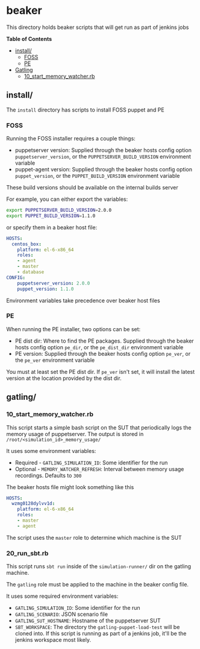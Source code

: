 # beaker
This directory holds beaker scripts that will get run as part of jenkins jobs

**Table of Contents**

  * [install/](#install)
    * [FOSS](#foss)
    * [PE](#pe)
  * [Gatling](#gatling)
    * [10_start_memory_watcher.rb](#20_start_memory_watcherrb)

## install/
The `install` directory has scripts to install FOSS puppet and PE

### FOSS
Running the FOSS installer requires a couple things:
* puppetserver version: Supplied through the beaker hosts config option `puppetserver_version`, or the
  `PUPPETSERVER_BUILD_VERSION` environment variable
* puppet-agent version: Supplied through the beaker hosts config option `puppet_version`, or the
  `PUPPET_BUILD_VERSION` environment variable

These build versions should be available on the internal builds server

For example, you can either export the variables:
```bash
export PUPPETSERVER_BUILD_VERSION=2.0.0
export PUPPET_BUILD_VERSION=1.1.0
```

or specify them in a beaker host file:
```yaml
HOSTS:
  centos_box:
    platform: el-6-x86_64
    roles:
    - agent
    - master
    - database
CONFIG:
    puppetserver_version: 2.0.0
    puppet_version: 1.1.0
```

Environment variables take precedence over beaker host files

### PE
When running the PE installer, two options can be set:
* PE dist dir: Where to find the PE packages. Supplied through the beaker hosts config option `pe_dir`, or the
  `pe_dist_dir` environment variable
* PE version: Supplied through the beaker hosts config option `pe_ver`, or the
  `pe_ver` environment variable

You must at least set the PE dist dir. If `pe_ver` isn't set, it will install the latest version at the location provided by the dist dir.

## gatling/
### 10_start_memory_watcher.rb
This script starts a simple bash script on the SUT that periodically logs the memory usage of puppetserver. The output is stored in `/root/<simulation_id>_memory_usage/`

It uses some environment variables:
* Required - `GATLING_SIMULATION_ID`: Some identifier for the run
* Optional - `MEMORY_WATCHER_REFRESH`: Interval between memory usage recordings. Defaults to `300`

The beaker hosts file might look something like this

```yaml
HOSTS:
  wzmg0128dylvv1d:
    platform: el-6-x86_64
    roles:
    - master
    - agent
```

The script uses the `master` role to determine which machine is the SUT

### 20_run_sbt.rb
This script runs `sbt run` inside of the `simulation-runner/` dir on the gatling machine.

The `gatling` role must be applied to the machine in the beaker config file.

It uses some required environment variables:
* `GATLING_SIMULATION_ID`: Some identifier for the run
* `GATLING_SCENARIO`: JSON scenario file
* `GATLING_SUT_HOSTNAME`: Hostname of the puppetserver SUT
* `SBT_WORKSPACE`: The directory the `gatling-puppet-load-test` will be cloned into. If this script is running as part of a jenkins job, it'll be the jenkins workspace most likely.

